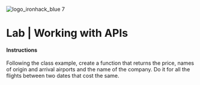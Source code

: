 ![logo_ironhack_blue 7](https://user-images.githubusercontent.com/23629340/40541063-a07a0a8a-601a-11e8-91b5-2f13e4e6b441.png)

# Lab | Working with APIs

#### Instructions 

Following the class example, create a function that returns the price, names of origin and arrival airports and the name of the company. Do it for all the flights between two dates that cost the same.